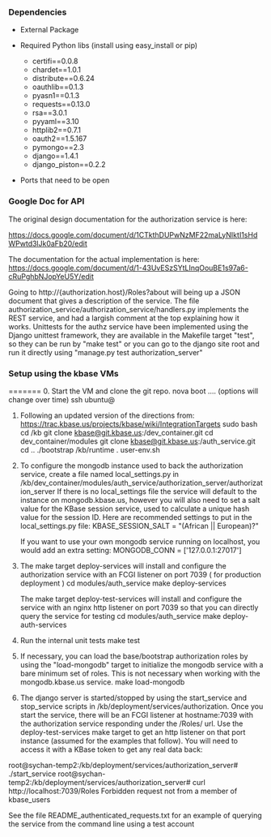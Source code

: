 ### Dependencies

* External Package

* Required Python libs (install using easy_install or pip)

    * certifi==0.0.8
    * chardet==1.0.1
    * distribute==0.6.24
    * oauthlib==0.1.3
    * pyasn1==0.1.3
    * requests==0.13.0
    * rsa==3.0.1
    * pyyaml==3.10
    * httplib2==0.7.1
    * oauth2==1.5.167
    * pymongo==2.3
    * django==1.4.1
    * django_piston==0.2.2

* Ports that need to be open

### Google Doc for API

   The original design documentation for the authorization service is here:

https://docs.google.com/document/d/1CTkthDUPwNzMF22maLyNIktI1sHdWPwtd3lJk0aFb20/edit

   The documentation for the actual implementation is here:
https://docs.google.com/document/d/1-43UvESzSYtLInqOouBE1s97a6-cRuPghbNJopYeU5Y/edit

   Going to http://{authorization.host}/Roles?about will being up a JSON document that
gives a description of the service.
   The file authorization_service/authorization_service/handlers.py implements the
REST service, and had a largish comment at the top explaining how it works.
   Unittests for the authz service have been implemented using the Django unittest
framework, they are available in the Makefile target "test", so they can be run
by "make test" or you can go to the django site root and run it directly using
"manage.py test authorization_server"

### Setup using the kbase VMs
=======
0.  Start the VM and clone the git repo.
    nova boot .... (options will change over time)
    ssh ubuntu@<vm host>

1. Following an updated version of the directions
from: https://trac.kbase.us/projects/kbase/wiki/IntegrationTargets
   sudo bash
   cd /kb
   git clone kbase@git.kbase.us:/dev_container.git
   cd dev_container/modules
   git clone kbase@git.kbase.us:/auth_service.git
   cd ..
   ./bootstrap /kb/runtime
   . user-env.sh

2. To configure the mongodb instance used to back the authorization service, create a
file named local_settings.py in
   /kb/dev_container/modules/auth_service/authorization_server/authorization_server
   If there is no local_settings file the service will default to the instance on mongodb.kbase.us,
   however you will also need to set a salt value for the KBase session service, used to
calculate a unique hash value for the session ID.
   Here are recommended settings to put in the local_settings.py file:
KBASE_SESSION_SALT = "(African || European)?"

   If you want to use your own mongodb service running on localhost, you would add
an extra setting:
MONGODB_CONN = ['127.0.0.1:27017']

3. The make target deploy-services will install and configure the authorization service
with an FCGI listener on port 7039 ( for production deployment )
   cd modules/auth_service
   make deploy-services

   The make target deploy-test-services will install and configure the service with an
nginx http listener on port 7039 so that you can directly query the service for testing
   cd modules/auth_service
   make deploy-auth-services

4. Run the internal unit tests
   make test   

5. If necessary, you can load the base/bootstrap authorization roles by using the "load-mongodb" target to initialize the mongodb service with a bare minimum set of roles. This is not necessary when working with the mongodb.kbase.us service.
   make load-mongodb

6. The django server is started/stopped by using the start_service and stop_service
scripts in /kb/deployment/services/authorization. Once you start the service, there
will be an FCGI listener at hostname:7039 with the authorization service responding
under the /Roles/ url. Use the deploy-test-services make target to get an http
listener on that port instance (assumed for the examples that follow).
    You will need to access it with a KBase token to get any
real data back:

root@sychan-temp2:/kb/deployment/services/authorization_server# ./start_service 
root@sychan-temp2:/kb/deployment/services/authorization_server# curl http://localhost:7039/Roles
Forbidden request not from a member of kbase_users

   See the file README_authenticated_requests.txt for an example of querying the
service from the command line using a test account
